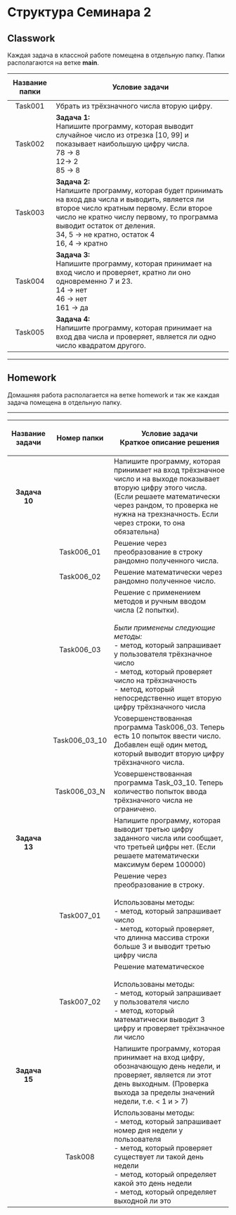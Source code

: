 # Структура Семинара 2

## Classwork

Каждая задача в классной работе помещена в отдельную папку. Папки располагаются на ветке **main**.


|**Название папки**| <p align="center">**Условие задачи**</p>|
|:-----:|:-------------------------------|
|Task001|Убрать из трёхзначного числа вторую цифру.|
|Task002|**Задача 1:**<br/>Напишите программу, которая выводит случайное число из отрезка [10, 99] и показывает наибольшую цифру числа.<br/>78 -> 8<br/>12-> 2<br/>85 -> 8|
|Task003|**Задача 2:**<br/>Напишите программу, которая будет принимать на вход два числа и выводить, является ли второе число кратным первому. Если второе число не кратно числу первому, то программа выводит остаток от деления.<br/>34, 5 -> не кратно, остаток 4<br/>16, 4  -> кратно|
|Task004|**Задача 3:**<br/>Напишите программу, которая принимает на вход число и проверяет, кратно ли оно одновременно 7 и 23.<br/>14  ->  нет<br/>46  ->  нет<br/>161 ->  да|
|Task005|**Задача 4:**<br/>Напишите программу, которая принимает на вход два числа и проверяет, является ли одно число квадратом другого.|

---

## Homework

Домашняя работа располагается на ветке homework и так же каждая задача помещена в отдельную папку.

---

|**Название задачи**|**Номер папки**|<p align="center">**Условие задачи<br/>Краткое описание решения**</p>|
|:-----:|:-:|:-------------------------------|
|**Задача 10**||Напишите программу, которая принимает на вход трёхзначное число и на выходе показывает вторую цифру этого числа. (Если решаете математически через рандом, то проверка не нужна на трехзначность. Если через строки, то она обязательна)|
||Task006_01|Решение через преобразование в строку рандомно полученного числа.|
||Task006_02|Решение математически через рандомно полученное число.|
||Task006_03|Решение с применением методов и ручным вводом числа (2 попытки).<br/><br/>*Были применены следующие методы:*<br/>- метод, который запрашивает у пользователя трёхзначное число<br/>- метод, который проверяет число на трёхзначность<br/>- метод, который непосредственно ищет вторую цифру трёхзначного числа|
||Task006_03_10|Усовершенствованная программа Task006_03. Теперь есть 10 попыток ввести число. Добавлен ещё один метод, который выводит вторую цифру трёхзначного числа.|
||Task006_03_N|Усовершенствованная программа Task_03_10. Теперь количество попыток ввода трёхзначного числа не ограничено.|
|**Задача 13**||Напишите программу, которая выводит третью цифру заданного числа или сообщает, что третьей цифры нет. (Если решаете математически максимум берем 100000)|
||Task007_01|Решение через преобразование в строку.<br/><br/>Использованы методы:<br/>- метод, который запрашивает число<br/>- метод, который проверяет, что длинна массива строки больше 3 и выводит третью цифру числа|
||Task007_02|Решение математическое<br/><br/>Использованы методы:<br/>- метод, который запрашивает у пользователя число<br/>- метод, который математически выводит 3 цифру и проверяет трёхзначное ли число|
|**Задача 15**||Напишите программу, которая принимает на вход цифру, обозначающую день недели, и проверяет, является ли этот день выходным. (Проверка выхода за пределы значений недели, т.е. < 1 и > 7)|
||Task008|Использованы методы:<br/>- метод, который запрашивает номер дня недели у пользователя<br/>- метод, который проверяет существует ли такой день недели<br/>- метод, который определяет какой это день недели<br/>- метод, который определяет выходной ли это|
